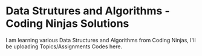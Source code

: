 # Data Strutures and Algorithms - Coding Ninjas Solutions

I am learning various Data Structures and Algorithms from Coding Ninjas, I'll be uploading Topics/Assignments Codes here.
